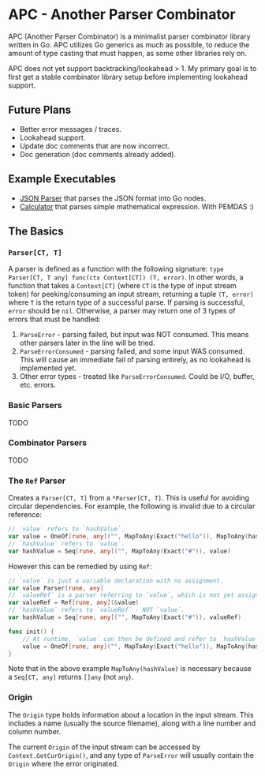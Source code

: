 # APC - Another Parser Combinator

APC (Another Parser Combinator) is a minimalist parser combinator library written in Go. APC utilizes Go generics as much as possible, to reduce the amount of type casting that must happen, as some other libraries rely on.

APC does not yet support backtracking/lookahead > 1. My primary goal is to first get a stable combinator library setup before implementing lookahead support.

## Future Plans

- Better error messages / traces.
- Lookahead support.
- Update doc comments that are now incorrect.
- Doc generation (doc comments already added).

## Example Executables

- [JSON Parser](examples/json/main.go) that parses the JSON format into Go nodes.
- [Calculator](examples/calculator/main.go) that parses simple mathematical expression. With PEMDAS :)

## The Basics

### `Parser[CT, T]`

A parser is defined as a function with the following signature: `type Parser[CT, T any] func(ctx Context[CT]) (T, error)`. In other words, a function that takes a `Context[CT]` (where `CT` is the type of input stream token) for peeking/consuming an input stream, returning a tuple `(T, error)` where `T` is the return type of a successful parse. If parsing is successful, `error` should be `nil`. Otherwise, a parser may return one of 3 types of errors that must be handled:

1. `ParseError` - parsing failed, but input was NOT consumed. This means other parsers later in the line will be tried.
2. `ParseErrorConsumed` - parsing failed, and some input WAS consumed. This will cause an immediate fail of parsing entirely, as no lookahead is implemented yet.
3. Other error types - treated like `ParseErrorConsumed`. Could be I/O, buffer, etc. errors.

### Basic Parsers

TODO

### Combinator Parsers

TODO

### The `Ref` Parser

Creates a `Parser[CT, T]` from a `*Parser[CT, T]`. This is useful for avoiding circular dependencies. For example, the following is invalid due to a circular reference:

```go
// `value` refers to `hashValue`.
var value = OneOf[rune, any]("", MapToAny(Exact("hello")), MapToAny(hashValue))
// `hashValue` refers to `value`.
var hashValue = Seq[rune, any]("", MapToAny(Exact("#")), value)
```

However this can be remedied by using `Ref`:

```go
// `value` is just a variable declaration with no assignment.
var value Parser[rune, any]
// `valueRef` is a parser referring to `value`, which is not yet assigned.
var valueRef = Ref[rune, any](&value)
// `hashValue` refers to `valueRef` - NOT `value`.
var hashValue = Seq[rune, any]("", MapToAny(Exact("#")), valueRef)

func init() {
    // At runtime, `value` can then be defined and refer to `hashValue`:
    value = OneOf[rune, any]("", MapToAny(Exact("hello")), MapToAny(hashValue))
}
```

Note that in the above example `MapToAny(hashValue)` is necessary because a `Seq[CT, any]` returns `[]any` (not `any`).

### Origin

The `Origin` type holds information about a location in the input stream. This includes a name (usually the source filename), along with a line number and column number.

The current `Origin` of the input stream can be accessed by `Context.GetCurOrigin()`, and any type of `ParseError` will usually contain the `Origin` where the error originated.
